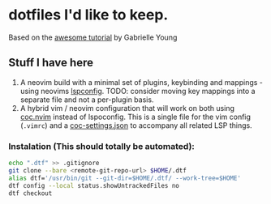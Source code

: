 # dotfiles I'd like to keep.
Based on the [awesome tutorial](https://www.ackama.com/what-we-think/the-best-way-to-store-your-dotfiles-a-bare-git-repository-explained/) by Gabrielle Young

## Stuff I have here
1.  A neovim build with a minimal set of plugins, keybinding and mappings - using neovims [lspconfig](https://github.com/neovim/nvim-lspconfig).
    TODO: consider moving key mappings into a separate file and not a per-plugin basis.
2.  A hybrid vim / neovim configuration that will work on both using [coc.nvim](https://github.com/neoclide/coc.nvim) instead of lspoconfig.
    This is a single file for the vim config (`.vimrc`) and a [coc-settings.json](https://github.com/silicakes/dotfiles/blob/main/.config/nvim/coc-settings.json) to accompany all related LSP things.

### Instalation (This should totally be automated):
```sh
echo ".dtf" >> .gitignore
git clone --bare <remote-git-repo-url> $HOME/.dtf
alias dtf='/usr/bin/git --git-dir=$HOME/.dtf/ --work-tree=$HOME'
dtf config --local status.showUntrackedFiles no
dtf checkout
```
